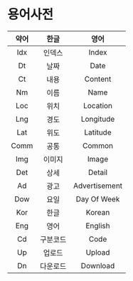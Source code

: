 # 용어사전
| 약어      | 한글      | 영어          |
| :-------: | :-------: | :-----------: |
| Idx 	    | 인덱스    | Index         |
| Dt  	    | 날짜      | Date          |
| Ct   	    | 내용      | Content       |
| Nm        | 이름      | Name          |
| Loc       | 위치      | Location      |
| Lng       | 경도      | Longitude     |
| Lat       | 위도      | Latitude      |
| Comm      | 공통      | Common        |
| Img       | 이미지    | Image         |
| Det       | 상세      | Detail        |
| Ad        | 광고      | Advertisement |
| Dow       | 요일      | Day Of Week   |
| Kor       | 한글      | Korean        |
| Eng       | 영어      | English       |
| Cd        | 구분코드  | Code          |
| Up        | 업로드    | Upload        |
| Dn        | 다운로드  | Download      |


